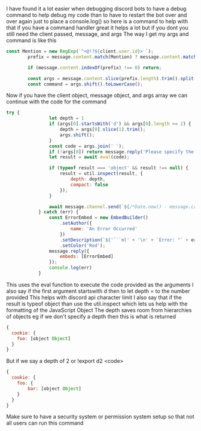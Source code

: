 I have found it a lot easier when debugging discord bots to have a debug command to help debug my code than to have to restart the bot over and over again just to place a console.log()
so here is a command to help with that
if you have a command handler great it helps a lot but if you dont you still need the client passed, message, and args
The way I get my args and command is like this
```js
const Mention = new RegExp(`^<@!?${client.user.id}> `);
        prefix = message.content.match(Mention) ? message.content.match(Mention)[0] : prefix;

        if (message.content.indexOf(prefix) !== 0) return;

        const args = message.content.slice(prefix.length).trim().split(/ +/g);
        const command = args.shift().toLowerCase();
```

Now if you have the client object, message object, and args array we can continue with the code for the command

```js
try {
                let depth = 1
                if (args[0].startsWith('d') && args[0].length >= 2) {
                    depth = args[0].slice(1).trim();
                    args.shift();
                }
                const code = args.join(' ');
                if (!args[0]) return message.reply('Please specify the object or function');
                let result = await eval(code);

                if (typeof result === 'object' && result !== null) {
                    result = util.inspect(result, {
                        depth: depth,
                        compact: false
                    });
                }

                await message.channel.send(`${/*Date.now() - message.createdTimestamp*/ client.ws.ping}ms` + `\n` + `${'```js' + '\n' + result + '\n' + '```'}`);
            } catch (err) {
                const ErrorEmbed = new EmbedBuilder()
                    .setAuthor({
                        name: 'An Error Occurred'
                    })
                    .setDescription(`${'```ml' + '\n' + `Error: "` + err + '",' + '\n' + 'Status: "Connected..."' + '\n' + '```'}`)
                    .setColor('Red');
                message.reply({
                    embeds: [ErrorEmbed]
                });
                console.log(err)
            }
```
This uses the eval function to execute the code provided as the arguments
I also say if the first argument startswith d then to let depth = to the number provided
This helps with discord api character limit
I also say that if the result is typeof object than use the util.inspect which lets us help with the formatting of the JavaScript Object
The depth saves room from hierarchies of objects eg if we don't specify a depth then this is what is returned
```js
{
  cookie: {
    foo: [object Object]
  }
}
```
But if we say a depth of 2 or !export d2 \<code\>
```js
{
  cookie: {
    foo: {
        bar: [object Object]
    }
  }
}
```
Make sure to have a security system or permission system setup so that not all users can run this command
